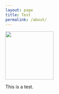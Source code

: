 ```yaml
---
layout: page
title: Test
permalink: /about/
---
```


<img height="150" src="{{ site.url }}/images/asimj_400x400.jpg">

This is a test.
